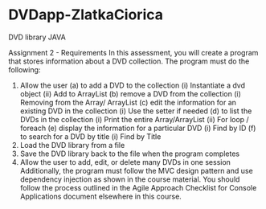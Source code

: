 # DVDapp-ZlatkaCiorica
DVD library JAVA

Assignment 2 - Requirements
In this assessment, you will create a program that stores information about a DVD collection. 
The program must do the following:
1.	Allow the user 
(a)	to add a DVD to the collection
(i)	Instantiate a dvd object
(ii)	Add to ArrayList
(b)	remove a DVD from the collection
(i)	Removing from the Array/ ArrayList
(c)	edit the information for an existing DVD in the collection
(i)	Use the setter if needed
(d)	to list the DVDs in the collection
(i)	Print the entire Array/ArrayList
(ii)	For loop / foreach
(e)	display the information for a particular DVD
(i)	Find by ID
(f)	to search for a DVD by title
(i)	Find by Title
2.	Load the DVD library from a file
3.	Save the DVD library back to the file when the program completes
4.	Allow the user to add, edit, or delete many DVDs in one session
Additionally, the program must follow the MVC design pattern and use dependency injection as shown in the course material.
You should follow the process outlined in the Agile Approach Checklist for Console Applications document elsewhere in this course.

